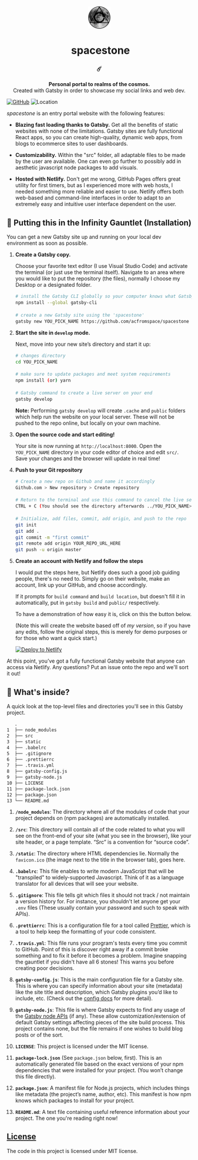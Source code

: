 <!-- HEADING -->

<p align="center">
  <img src="./src/images/avatarmoon.png" width="60">
</p>
<h1 align="center">️
  spacestone
</h1>

<!-- DESCRIPTION -->

<h3 align="center">
  ☄️
</h3>
<p align="center">
  <strong>Personal portal to realms of the cosmos.</strong><br>
  Created with Gatsby in order to showcase my social links and web dev.
</p>

<!-- INFORMATION (Shields:IO) -->

[![GitHub](https://img.shields.io/github/license/mashape/apistatus.svg)](https://github.com/acfromspace/spacestone/blob/master/LICENSE) ![Location](https://img.shields.io/badge/location-compromised%20by%20Thanos-red.svg)

<!-- FEATURES -->

*spacestone* is an entry portal website with the following features:

- **Blazing fast loading thanks to Gatsby.** Get all the benefits of static websites with none of the limitations. Gatsby sites are fully functional React apps, so you can create high-quality, dynamic web apps, from blogs to ecommerce sites to user dashboards.

- **Customizability.** Within the "src" folder, all adaptable files to be made by the user are available. One can even go further to possibly add in aesthetic javascript node packages to add visuals.

- **Hosted with Netlify.** Don't get me wrong, GitHub Pages offers great utility for first timers, but as I experienced more with web hosts, I needed something more reliable and easier to use. Netlify offers both web-based and command-line interfaces in order to adapt to an extremely easy and intuitive user interface dependent on the user.

<!-- INSTALLATION -->

## 🚀 Putting this in the Infinity Gauntlet (Installation)

You can get a new Gatsby site up and running on your local dev environment as soon as possible.

1.  **Create a Gatsby copy.**

    <!-- ```sh means shell code syntax -->

    Choose your favorite text editor (I use Visual Studio Code) and activate the terminal (or just use the terminal itself). Navigate to an area where you would like to put the repository (the files), normally I choose my Desktop or a designated folder.

    ```sh
    # install the Gatsby CLI globally so your computer knows what Gatsby is
    npm install --global gatsby-cli

    # create a new Gatsby site using the 'spacestone'
    gatsby new YOU_PICK_NAME https://github.com/acfromspace/spacestone
    ```

2.  **Start the site in `develop` mode.**

    Next, move into your new site’s directory and start it up:

    ```sh
    # changes directory
    cd YOU_PICK_NAME

    # make sure to update packages and meet system requirements
    npm install (or) yarn

    # Gatsby command to create a live server on your end
    gatsby develop
    ```
    
    **Note:** Performing `gatsby develop` will create `.cache` and `public` folders which help run the website on your local server. These will not be pushed to the repo online, but locally on your own machine.

3.  **Open the source code and start editing!**

    Your site is now running at `http://localhost:8000`. Open the `YOU_PICK_NAME` directory in your code editor of choice and edit `src/`. Save your changes and the browser will update in real time!

4.  **Push to your Git repository**

    ```sh
    # Create a new repo on Github and name it accordingly
    Github.com > New repository > Create repository

    # Return to the terminal and use this command to cancel the live server
    CTRL + C (You should see the directory afterwards ../YOU_PICK_NAME>)

    # Initialize, add files, commit, add origin, and push to the repo
    git init
    git add .
    git commit -m "first commit"
    git remote add origin YOUR_REPO_URL_HERE
    git push -u origin master
    ```

5.  **Create an account with Netlify and follow the steps**

    I would put the steps here, but Netlify does such a good job guiding people, there's no need to. Simply go on their website, make an account, link up your GitHub, and choose accordingly.
    
    If it prompts for `build command` and `build location`, but doesn't fill it in automatically, put in `gatsby build` and `public/` respectively.

    To have a demonstration of how easy it is, click on this the button below. 
    
    (Note this will create the website based off of *my version*, so if you have any edits, follow the original steps, this is merely for demo purposes or for those who want a quick start.)

    <!-- NETLIFY BUTTON -->
    [![Deploy to Netlify](https://www.netlify.com/img/deploy/button.svg)](https://app.netlify.com/start/deploy?repository=https://github.com/acfromspace/spacestone)


At this point, you’ve got a fully functional Gatsby website that anyone can access via Netlify. Any questions? Put an issue onto the repo and we'll sort it out!

<!-- WHAT'S INSIDE? -->

## 🤔 What's inside?

A quick look at the top-level files and directories you'll see in this Gatsby project.

       .
    1  ├── node_modules
    2  ├── src
    3  ├── static
    4  ├── .babelrc
    5  ├── .gitignore
    6  ├── .prettierrc
    7  ├── .travis.yml
    8  ├── gatsby-config.js
    9  ├── gatsby-node.js
    10 ├── LICENSE
    11 ├── package-lock.json
    12 ├── package.json
    13 └── README.md

  1.  **`/node_modules`**: The directory where all of the modules of  code that your project depends on (npm packages) are automatically installed.  
  
  2.  **`/src`**: This directory will contain all of the code related to what you will see on the front-end of your site (what you see in the browser), like your site header, or a page template. “Src” is a convention for “source code”.

  3. **`/static`**: The directory where HTML dependencies lie. Normally the `favicon.ico` (the image next to the title in the browser tab), goes here.

  4.  **`.babelrc`**: This file enables to write modern JavaScript that will be "transpiled" to widely-supported Javascript. Think of it as a language translator for all devices that will see your website.
  
  5.  **`.gitignore`**: This file tells git which files it should not track / not maintain a version history for. For instance, you shouldn't let anyone get your `.env` files (These usually contain your password and such to speak with APIs).
  
  6.  **`.prettierrc`**: This is a configuration file for a tool called [Prettier](https://prettier.io/), which is a tool to help keep the formatting of your code consistent.
  
  7.  **`.travis.yml`**: This file runs your program's tests every time you commit to GitHub. Point of this is discover right away if a commit broke something and to fix it before it becomes a problem. Imagine snapping the gauntlet if you didn't have all 6 stones! This warns you before creating poor decisions.
  
  8.  **`gatsby-config.js`**: This is the main configuration file for a Gatsby site. This is where you can specify information about your site (metadata) like the site title and description, which Gatsby plugins you’d like to include, etc. (Check out the [config docs](https://next.gatsbyjs.org/docs/gatsby-config/) for more detail).
  
  9.  **`gatsby-node.js`**: This file is where Gatsby expects to find any usage of the [Gatsby node APIs](https://next.gatsbyjs.org/docs/node-apis/) (if any). These allow customization/extension of default Gatsby settings affecting pieces of the site build process. This project contains none, but the file remains if one wishes to build blog posts or of the sort.
  
  10.  **`LICENSE`**: This project is licensed under the MIT license.
  
  11.  **`package-lock.json`** (See `package.json` below, first). This is an automatically generated file based on the exact versions of your npm dependencies that were installed for your project. (You won’t change this file directly).
  
  12.  **`package.json`**: A manifest file for Node.js projects, which includes things like metadata (the project’s name, author, etc). This manifest is how npm knows which packages to install for your project.
  
  13.  **`README.md`**: A text file containing useful reference information about your project. The one you're reading right now!

<!-- LICENSE -->

## [License](LICENSE)

The code in this project is licensed under MIT license.